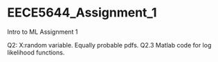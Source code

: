 # EECE5644_Assignment_1
Intro to ML Assignment 1

Q2: X:random variable. Equally probable pdfs.
    Q2.3 Matlab code for log likelihood functions.
